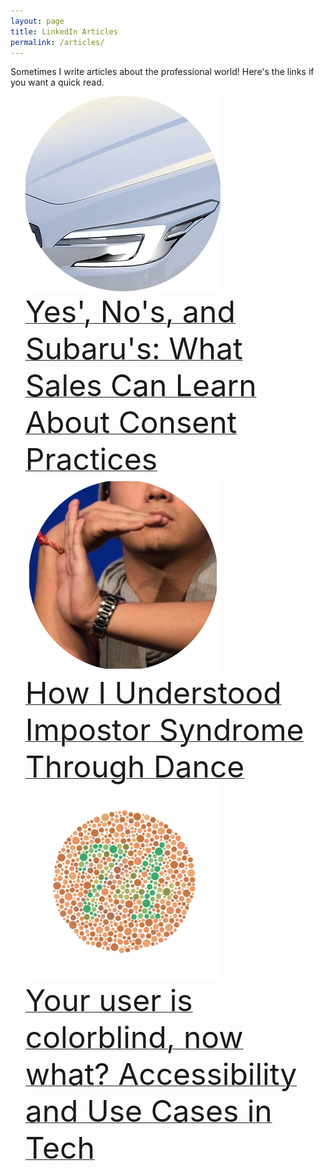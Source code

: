 ```yaml
---
layout: page
title: LinkedIn Articles
permalink: /articles/
---
```


Sometimes I write articles about the professional world! Here's the links if you want a quick read.

<ul style="list-style: none;">
	<li>
		<img src="/resources/SubaruLogo.png" height="312" width="312">
		<a href="https://www.linkedin.com/pulse/yes-nos-subarus-what-sales-can-learn-consent-practices-matthew-bogert" style="float:right;"><font size="32">Yes'​, No's, and Subaru's: What Sales Can Learn About Consent Practices</font></a>
	</li>
	<br/>
	<li>
		<img src="/resources/DanceLogo.png" height="312" width="312">
		<a href="https://www.linkedin.com/pulse/how-i-understood-impostor-syndrome-through-dance-matthew-bogert" style="float:right;"><font size="32">How I Understood Impostor Syndrome Through Dance</font></a>
	</li>	
	<br/>	
	<li>
		<img src="/resources/ColorblindLogo.png" height="312" width="312">
		<a href="https://www.linkedin.com/pulse/your-user-colorblind-now-what-accessibility-use-cases-matthew-bogert" style="float:right;"><font size="32">Your user is colorblind, now what? Accessibility and Use Cases in Tech</font></a>
	</li>
	<br/>
</ul>
